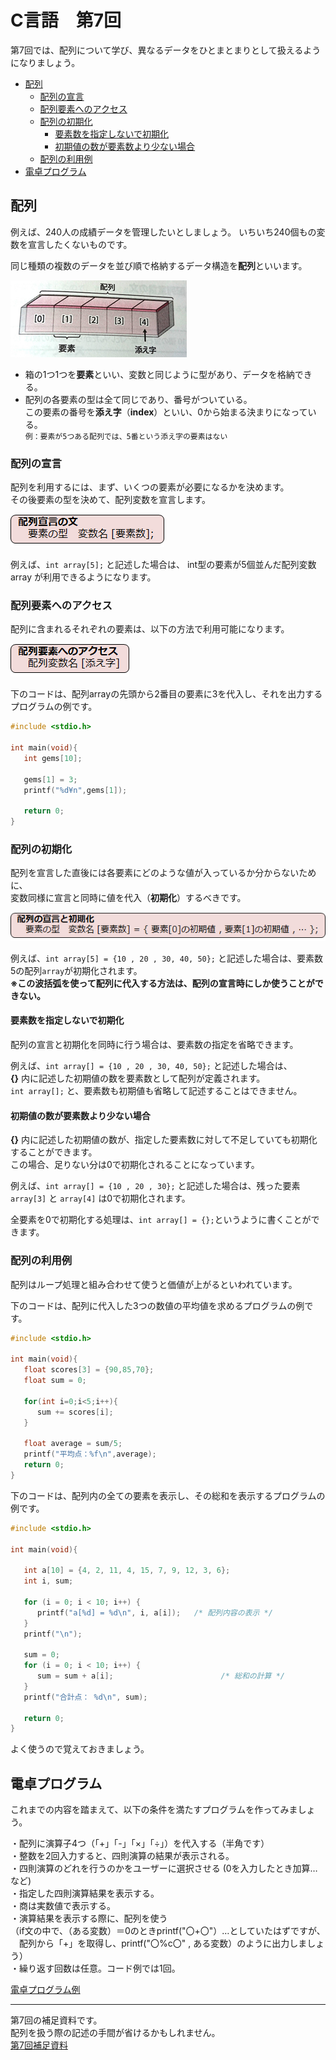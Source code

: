 # C言語　第7回　
第7回では、配列について学び、異なるデータをひとまとまりとして扱えるようになりましょう。  
     
  - [配列](#配列)  
    - [配列の宣言](#配列の宣言)
    - [配列要素へのアクセス](#配列要素へのアクセス)
    - [配列の初期化](#配列の初期化)
      - [要素数を指定しないで初期化](#要素数を指定しないで初期化)
      - [初期値の数が要素数より少ない場合](#初期値の数が要素数より少ない場合)
    - [配列の利用例](#配列の利用例)
  - [電卓プログラム](#電卓プログラム)
  
## 配列
例えば、240人の成績データを管理したいとしましょう。
いちいち240個もの変数を宣言したくないものです。

同じ種類の複数のデータを並び順で格納するデータ構造を**配列**といいます。  

![](./img/pc_07_1.png)

-  箱の1つ1つを**要素**といい、変数と同じように型があり、データを格納できる。  
-  配列の各要素の型は全て同じであり、番号がついている。  
この要素の番号を**添え字**（**index**）といい、0から始まる決まりになっている。  
`例：要素が5つある配列では、5番という添え字の要素はない`

### 配列の宣言
配列を利用するには、まず、いくつの要素が必要になるかを決めます。  
その後要素の型を決めて、配列変数を宣言します。

![](./img/pc_07_2.png)

例えば、`int array[5];` と記述した場合は、
int型の要素が5個並んだ配列変数 array が利用できるようになります。

### 配列要素へのアクセス
配列に含まれるそれぞれの要素は、以下の方法で利用可能になります。

![](./img/pc_07_3.png)

下のコードは、配列arrayの先頭から2番目の要素に3を代入し、それを出力するプログラムの例です。  
``` C
#include <stdio.h>

int main(void){
   int gems[10];

   gems[1] = 3;
   printf("%d¥n",gems[1]);

   return 0;
}
```

### 配列の初期化
配列を宣言した直後には各要素にどのような値が入っているか分からないために、  
変数同様に宣言と同時に値を代入（**初期化**）するべきです。

![](./img/pc_07_4.png)

例えば、`int array[5] = {10 , 20 , 30, 40, 50};` と記述した場合は、要素数5の配列`array`が初期化されます。  
**※この波括弧を使って配列に代入する方法は、配列の宣言時にしか使うことができない。**

#### 要素数を指定しないで初期化
配列の宣言と初期化を同時に行う場合は、要素数の指定を省略できます。

例えば、`int array[] = {10 , 20 , 30, 40, 50};` と記述した場合は、  
**{}** 内に記述した初期値の数を要素数として配列が定義されます。  
`int array[];` と、要素数も初期値も省略して記述することはできません。

#### 初期値の数が要素数より少ない場合
**{}** 内に記述した初期値の数が、指定した要素数に対して不足していても初期化することができます。  
この場合、足りない分は0で初期化されることになっています。

例えば、`int array[] = {10 , 20 , 30};` と記述した場合は、残った要素 `array[3]` と `array[4]` は0で初期化されます。

全要素を0で初期化する処理は、`int array[] = {};`というように書くことができます。

### 配列の利用例
配列はループ処理と組み合わせて使うと価値が上がるといわれています。

 下のコードは、配列に代入した3つの数値の平均値を求めるプログラムの例です。

``` C
#include <stdio.h>

int main(void){
   float scores[3] = {90,85,70};
   float sum = 0;

   for(int i=0;i<5;i++){
      sum += scores[i];
   }

   float average = sum/5;
   printf("平均点：%f\n",average);
   return 0;
}
```

下のコードは、配列内の全ての要素を表示し、その総和を表示するプログラムの例です。

``` C
#include <stdio.h>

int main(void){

   int a[10] = {4, 2, 11, 4, 15, 7, 9, 12, 3, 6};
   int i, sum;

   for (i = 0; i < 10; i++) {
      printf("a[%d] = %d\n", i, a[i]);   /* 配列内容の表示 */
   }
   printf("\n");
    
   sum = 0;
   for (i = 0; i < 10; i++) {
      sum = sum + a[i];                        /* 総和の計算 */
   }
   printf("合計点： %d\n", sum);

   return 0;
}
```

よく使うので覚えておきましょう。

## 電卓プログラム
これまでの内容を踏まえて、以下の条件を満たすプログラムを作ってみましょう。  

・配列に演算子4つ（「+」「-」「×」「÷」）を代入する（半角です）  
・整数を2回入力すると、四則演算の結果が表示される。   
・四則演算のどれを行うのかをユーザーに選択させる  (0を入力したとき加算… など)  
・指定した四則演算結果を表示する。   
・商は実数値で表示する。  
・演算結果を表示する際に、配列を使う  
（if文の中で、（ある変数）＝0のときprintf("〇+〇"）…としていたはずですが、  
　配列から「+」を取得し、printf("〇%c〇" , ある変数）のように出力しましょう）  
・繰り返す回数は任意。コード例では1回。  

[電卓プログラム例](pc_code_07_1.c)

---
  第7回の補足資料です。  
 配列を扱う際の記述の手間が省けるかもしれません。  
  [第7回補足資料](pc_07+.md) 
